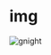 # img
![gnight](https://user-images.githubusercontent.com/110728132/189858564-23026750-8602-4807-bd1f-e1dfeca37da4.jpg)
